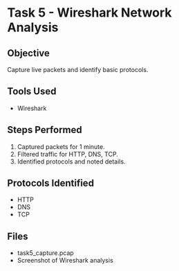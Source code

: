 
# Task 5 - Wireshark Network Analysis

## Objective
Capture live packets and identify basic protocols.


## Tools Used
- Wireshark

## Steps Performed
1. Captured packets for 1 minute.
2. Filtered traffic for HTTP, DNS, TCP.
3. Identified protocols and noted details.

## Protocols Identified
- HTTP
- DNS
- TCP

## Files
- task5_capture.pcap
- Screenshot of Wireshark analysis
